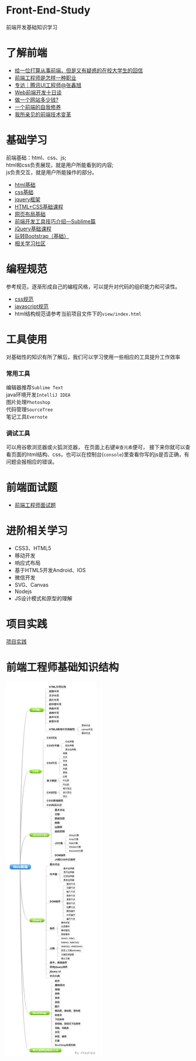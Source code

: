 # Front-End-Study
前端开发基础知识学习

# 了解前端

- [给一位打算从事前端，但是又有疑惑的在校大学生的回信](https://github.com/xufei/blog/issues/4)
- [前端工程师是怎样一种职业](http://www.cnblogs.com/lvdabao/p/5229640.html)
- [专访｜腾讯UI工程师@张鑫旭](http://mp.weixin.qq.com/s?__biz=MjM5MTA1MjAxMQ==&mid=402128801&idx=1&sn=6187b917d7f7666f00fdfb5f9b67a026)
- [Web前端开发十日谈](http://kb.cnblogs.com/page/159704/)
- [做一个网站多少钱?](http://kb.cnblogs.com/page/503631/)
- [一个前端的自我修养](http://taobaofed.org/blog/2016/03/23/the-growth-of-front-end/)
- [我所亲见的前端技术变革](http://zhuanlan.zhihu.com/p/20359442)

# 基础学习
前端基础：html、css、js;   
html和css负责展现，就是用户所能看到的内容;   
js负责交互，就是用户所能操作的部分。

- [html基础](http://www.w3school.com.cn/html/index.asp)
- [css基础](http://www.w3school.com.cn/css/index.asp)
- [jquery框架](http://www.w3school.com.cn/jquery/index.asp)
- [HTML+CSS基础课程](http://www.imooc.com/view/9)
- [网页布局基础](http://www.imooc.com/view/95)
- [前端开发工具技巧介绍—Sublime篇](http://www.imooc.com/view/40)
- [jQuery基础课程](http://www.imooc.com/view/11)
- [玩转Bootstrap（基础）](http://www.imooc.com/view/141)
- [相关学习社区](/STUDY.md)

# 编程规范
参考规范，逐渐形成自己的编程风格，可以提升对代码的组织能力和可读性。

- [css规范](/CSS-standard.md)
- [javascript规范](/JS-standard.md)
- html结构规范请参考当前项目文件下的``view/index.html``

# 工具使用
对基础性的知识有所了解后，我们可以学习使用一些相应的工具提升工作效率

### 常用工具
编辑器推荐``Sublime Text``	
java环境开发``IntelliJ IDEA``	
图片处理``Photoshop``		
代码管理``SourceTree``	
笔记工具``Evernote``		

### 调试工具
可以用谷歌浏览器或火狐浏览器，
在页面上右键``审查元素``便可，
接下来你就可以查看页面的html结构、css，也可以在控制台(``console``)里查看你写的js是否正确，有问题会报相应的错误。

# 前端面试题
- [前端工程师面试题](https://github.com/h5bp/Front-end-Developer-Interview-Questions/tree/master/Translations/Chinese-Traditional)

# 进阶相关学习
  - CSS3、HTML5
  - 移动开发
  - 响应式布局
  - 基于HTML5开发Android、IOS
  - 微信开发
  - SVG、Canvas
  - Nodejs
  - JS设计模式和原型的理解

# 项目实践
[项目实践](/project-test.md)

# 前端工程师基础知识结构
![](/fed-list.jpg)
